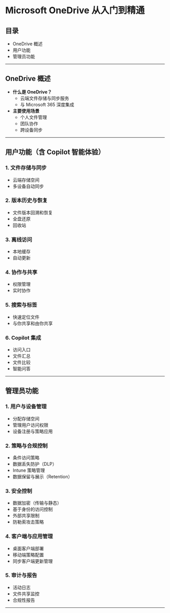 # Microsoft OneDrive 从入门到精通

## 目录
- OneDrive 概述
- 用户功能
- 管理员功能

---

## OneDrive 概述
- **什么是 OneDrive？**
  - 云端文件存储与同步服务
  - 与 Microsoft 365 深度集成
- **主要使用场景**
  - 个人文件管理
  - 团队协作
  - 跨设备同步

---

## 用户功能（含 Copilot 智能体验）

### 1. 文件存储与同步
- 云端存储空间
- 多设备自动同步

### 2. 版本历史与恢复
- 文件版本回溯和恢复
- 全盘还原
- 回收站

### 3. 离线访问
- 本地缓存
- 自动更新

### 4. 协作与共享
- 权限管理
- 实时协作

### 5. 搜索与标签
- 快速定位文件
- 与你共享和由你共享

### 6. Copilot 集成
- 访问入口
- 文件汇总
- 文件比较
- 智能问答

---

## 管理员功能

### 1. 用户与设备管理
- 分配存储空间
- 管理用户访问权限
- 设备注册与策略应用

### 2. 策略与合规控制
- 条件访问策略
- 数据丢失防护（DLP）
- Intune 策略管理
- 数据保留与展示（Retention）

### 3. 安全控制
- 数据加密（传输与静态）
- 基于身份的访问控制
- 外部共享限制
- 防勒索攻击策略

### 4. 客户端与应用管理
- 桌面客户端部署
- 移动端策略配置
- 同步客户端更新管理

### 5. 审计与报告
- 活动日志
- 文件共享监控
- 合规性报告

---
